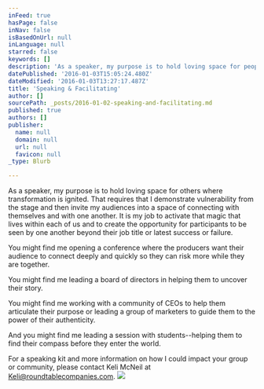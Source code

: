 ```yaml
---
inFeed: true
hasPage: false
inNav: false
isBasedOnUrl: null
inLanguage: null
starred: false
keywords: []
description: 'As a speaker, my purpose is to hold loving space for people where transformation is ignited.'
datePublished: '2016-01-03T15:05:24.480Z'
dateModified: '2016-01-03T13:27:17.487Z'
title: 'Speaking & Facilitating'
author: []
sourcePath: _posts/2016-01-02-speaking-and-facilitating.md
published: true
authors: []
publisher:
  name: null
  domain: null
  url: null
  favicon: null
_type: Blurb

---
```

As a speaker, my purpose is to hold loving space for others where transformation is ignited. That requires that I demonstrate vulnerability from the stage and then invite my audiences into a space of connecting with themselves and with one another. It is my job to activate that magic that lives within each of us and to create the opportunity for participants to be seen by one another beyond their job title or latest success or failure.

You might find me opening a conference where the producers want their audience to connect deeply and quickly so they can risk more while they are together.

You might find me leading a board of directors in helping them to uncover their story.

You might find me working with a community of CEOs to help them articulate their purpose or leading a group of marketers to guide them to the power of their authenticity. 

And you might find me leading a session with students--helping them to find their compass before they enter the world.

For a speaking kit and more information on how I could impact your group or community, please contact Keli McNeil at [Keli@roundtablecompanies.com][0].
![](https://the-grid-user-content.s3-us-west-2.amazonaws.com/ac2a4a2e-74e3-4102-8afc-8ac1c8f08482.jpg)

[0]: null